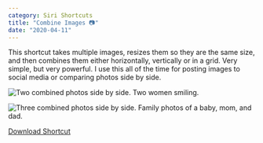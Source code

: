 ```yaml
---
category: Siri Shortcuts
title: "Combine Images 📷"
date: "2020-04-11"
---
```


This shortcut takes multiple images, resizes them so they are the same size, and then combines them either horizontally, vertically or in a grid. Very simple, but very powerful. I use this all of the time for posting images to social media or comparing photos side by side.

![Two combined photos side by side. Two women smiling.](../images/sirishortcuts-combineimages1.jpg)

![Three combined photos side by side. Family photos of a baby, mom, and dad.](../images/sirishortcuts-combineimages2.jpg)

<a class="btn btn-outline-dark" href="https://www.icloud.com/shortcuts/0d3f8993973642fea9bc9a8ebb72ff30" target="_blank" rel="nofollow noopener noreferrer">Download Shortcut</a>
